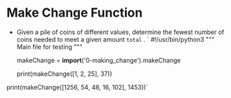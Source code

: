 # Make Change Function

- Given a pile of coins of different values, determine the fewest number of coins needed to meet a given amount `total` .
 ` #!/usr/bin/python3
   """
    Main file for testing
   """

  makeChange = __import__('0-making_change').makeChange
 
  print(makeChange([1, 2, 25], 37))
 
 print(makeChange([1256, 54, 48, 16, 102], 1453))`
